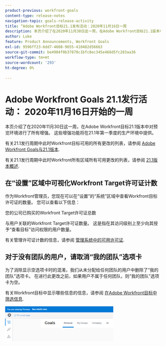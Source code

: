 ```yaml
---
product-previous: workfront-goals
content-type: release-notes
navigation-topic: goals-release-activity
title: “Adobe Workfront目标21.1发布活动：2020年11月16日一周
description: 本页介绍了在2020年11月30日这一周，在Adobe Workfront目标21.1版本中对预览环境进行了所有增强。 这些增强功能将在21.1年第一季度的生产环境中提供。
author: Luke
feature: Product Announcements, Workfront Goals
exl-id: 9596ff23-6dd7-4608-9655-410482d56663
source-git-commit: be4904f0b37870c1bfc8ec345e468d5fc283aa36
workflow-type: tm+mt
source-wordcount: '293'
ht-degree: 0%

---
```


# Adobe Workfront Goals 21.1发行活动： 2020年11月16日开始的一周

本页介绍了在2020年11月30日这一周，在Adobe Workfront目标21.1版本中对预览环境进行了所有增强。 这些增强功能将在21.1年第一季度的生产环境中提供。

有关21.1发行周期中此时Workfront目标可用的所有更改的列表，请参阅 [Adobe Workfront Goals与21.1版本](../../../../product-announcements/product-releases/goals-release-activity/goals-release-21-1.md).

有关21.1发行周期中此时Workfront所有区域所有可用更改的列表，请参阅 [21.1版本概述](../../../../product-announcements/product-releases/21.1-release-activity/21-1-release-overview.md).

## 在“设置”区域中可视化Workfront Target许可证计数

作为Workfront管理员，您现在可以在“设置”的“系统”区域中查看Workfront目标许可证的数量。 您可以查看以下信息：

您的公司已购买的Workfront Target许可证总数

与用户关联的Workfront Target许可证数量。 这是指在其访问级别上至少向其授予“查看目标”访问权限的用户数量。

有关管理许可证计数的信息，请参阅 [管理系统中的可用许可证](../../../../administration-and-setup/get-started-wf-administration/manage-available-licenses-in-your-system.md).

## 对于没有团队的用户，请取消“我的团队”选项卡

为了消除显示空选项卡时的混淆，我们从未分配给任何团队的用户中删除了“我的团队”选项卡。 在进行此更改之前，如果用户不属于任何团队，则“我的团队”选项卡为空。

有关Workfront目标中显示哪些信息的信息，请参阅 [在Adobe Workfront目标中筛选信息](../../../../workfront-goals/goal-management/filter-information-wf-goals.md).

![](assets/goals-page-with-no-my-teams-tab-350x114.png)
